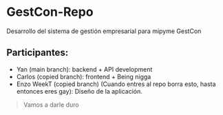 # GestCon-Repo
Desarrollo del sistema de gestión empresarial para mipyme GestCon 



## Participantes:

- Yan (main branch): backend + API development
- Carlos (copied branch): frontend + Being nigga
- Enzo WeekT (copied branch) (Cuando entres al repo borra esto, hasta entonces eres gay): Diseño de la aplicación.

> Vamos a darle duro
